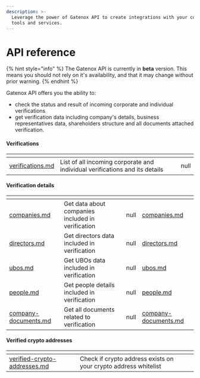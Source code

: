 ```yaml
---
description: >-
  Leverage the power of Gatenox API to create integrations with your company's
  tools and services.
---
```


# API reference

{% hint style="info" %}
The Gatenox API is currently in **beta** version. This means you should not rely on it's availability, and that it may change without prior warning.
{% endhint %}

Gatenox API offers you the ability to:

* check the status and result of incoming corporate and individual verifications
* get verification data including company's details, business representatives data, shareholders structure and all documents attached verification.

#### Verifications

<table data-card-size="large" data-view="cards"><thead><tr><th data-type="content-ref"></th><th></th><th data-hidden data-type="rating" data-max="5"></th></tr></thead><tbody><tr><td><a href="verifications.md">verifications.md</a></td><td>List of all incoming corporate and individual verifications and its details</td><td>null</td></tr></tbody></table>

#### Verification details

<table data-card-size="large" data-view="cards"><thead><tr><th data-type="content-ref"></th><th></th><th data-hidden data-type="rating" data-max="5"></th><th data-hidden data-type="content-ref"></th></tr></thead><tbody><tr><td><a href="companies.md">companies.md</a></td><td>Get data about companies included in verification</td><td>null</td><td><a href="companies.md">companies.md</a></td></tr><tr><td><a href="directors.md">directors.md</a></td><td>Get directors data included in verification</td><td>null</td><td><a href="directors.md">directors.md</a></td></tr><tr><td><a href="ubos.md">ubos.md</a></td><td>Get UBOs data included in verification</td><td>null</td><td><a href="ubos.md">ubos.md</a></td></tr><tr><td><a href="people.md">people.md</a></td><td>Get people details included in verification</td><td>null</td><td><a href="people.md">people.md</a></td></tr><tr><td><a href="company-documents.md">company-documents.md</a></td><td>Get all documents related to verification</td><td>null</td><td><a href="company-documents.md">company-documents.md</a></td></tr></tbody></table>

#### Verified crypto addresses

<table data-card-size="large" data-view="cards"><thead><tr><th data-card-target data-type="content-ref"></th><th></th><th data-hidden></th></tr></thead><tbody><tr><td><a href="verified-crypto-addresses.md">verified-crypto-addresses.md</a></td><td>Check if crypto address exists on your crypto address whitelist</td><td></td></tr></tbody></table>

